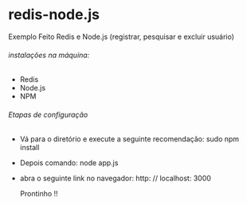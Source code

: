 # redis-node.js

Exemplo Feito Redis e Node.js (registrar, pesquisar e excluir usuário)

######  instalações na  máquina:

- Redis
- Node.js
- NPM

###### Etapas de configuração

 
 - Vá para o diretório e execute a seguinte recomendação: sudo npm install
 - Depois comando: node app.js
 - abra o seguinte link no navegador: http: // localhost: 3000
  
  
   Prontinho !!  
